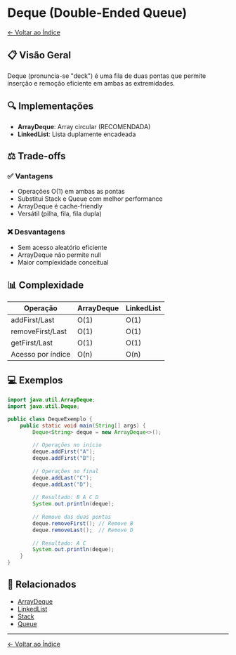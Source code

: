 # Deque (Double-Ended Queue)

[← Voltar ao Índice](../README.md)

## 📋 Visão Geral

Deque (pronuncia-se "deck") é uma fila de duas pontas que permite inserção e remoção eficiente em ambas as extremidades.

## 🔍 Implementações

- **ArrayDeque**: Array circular (RECOMENDADA)
- **LinkedList**: Lista duplamente encadeada

## ⚖️ Trade-offs

### ✅ Vantagens
- Operações O(1) em ambas as pontas
- Substitui Stack e Queue com melhor performance
- ArrayDeque é cache-friendly
- Versátil (pilha, fila, fila dupla)

### ❌ Desvantagens  
- Sem acesso aleatório eficiente
- ArrayDeque não permite null
- Maior complexidade conceitual

## 📊 Complexidade

| Operação | ArrayDeque | LinkedList |
|----------|-----------|------------|
| addFirst/Last | O(1) | O(1) |
| removeFirst/Last | O(1) | O(1) |
| getFirst/Last | O(1) | O(1) |
| Acesso por índice | O(n) | O(n) |

## 💻 Exemplos

```java
import java.util.ArrayDeque;
import java.util.Deque;

public class DequeExemplo {
    public static void main(String[] args) {
        Deque<String> deque = new ArrayDeque<>();
        
        // Operações no início
        deque.addFirst("A");
        deque.addFirst("B");
        
        // Operações no final
        deque.addLast("C");
        deque.addLast("D");
        
        // Resultado: B A C D
        System.out.println(deque);
        
        // Remove das duas pontas
        deque.removeFirst(); // Remove B
        deque.removeLast();  // Remove D
        
        // Resultado: A C
        System.out.println(deque);
    }
}
```

## 🔗 Relacionados
- [ArrayDeque](./arraydeque.md)
- [LinkedList](./linkedlist.md)
- [Stack](./stack.md)
- [Queue](./queue.md)

---

[← Voltar ao Índice](../README.md)
